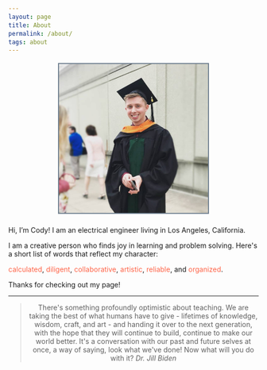 ```yaml
---
layout: page
title: About
permalink: /about/
tags: about
---
```



<!--<img src="/images/websitePhoto.jpg" alt="profilePicture" width="300" align="left" style="margin:0px 15px"/>-->

<center><img src="/images/websitePhoto.jpg" alt="profilePicture" width="300" align="middle" style="float: middle; margin: 4px 10px 10px 10px; border: 2px solid #708090;"/></center>

<p>

</p>

<p>
Hi, I’m Cody! I am an electrical engineer living in Los Angeles, California. 
</p>

<p>
I am a creative person who finds joy in learning and problem solving. Here's a short list of words that reflect my character: 

<span style="color:#ff6347">  calculated</span>, 
<span style="color:#ff6347"> diligent</span>, 
<span style="color:#ff6347"> collaborative</span>, 
<span style="color:#ff6347"> artistic</span>, 
<span style="color:#ff6347"> reliable</span>, 
and 
<span style="color:#ff6347"> organized</span>.
</p>



<p>

</p>


<p>
Thanks for checking out my page!
</p>

---

<center>
	<blockquote>
		There's something profoundly optimistic about teaching. We are taking the best of what humans have to give - lifetimes of knowledge, wisdom, craft, and art - and handing it over to the next generation, with the hope that they will continue to build, continue to make our world better. It's a conversation with our past and future selves at once, a way of saying, look what we've done! Now what will you do with it?
		<cite>Dr. Jill Biden</cite>
	</blockquote>
</center>



